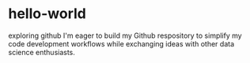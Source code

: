 # hello-world
exploring github
I'm eager to build my Github respository to simplify my code development workflows while exchanging ideas with other data science enthusiasts.
